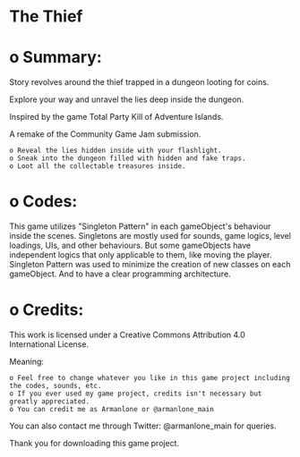 # The Thief

# o Summary:
 Story revolves around the thief trapped in a dungeon looting for coins.

Explore your way and unravel the lies deep inside the dungeon.

Inspired by the game Total Party Kill of Adventure Islands.

A remake of the Community Game Jam submission.

    o Reveal the lies hidden inside with your flashlight.
    o Sneak into the dungeon filled with hidden and fake traps.
    o Loot all the collectable treasures inside.
    
# o Codes:
 This game utilizes "Singleton Pattern" in each gameObject's behaviour inside the scenes. Singletons are mostly used for sounds, game logics, level loadings, UIs, and other behaviours. But some gameObjects have independent logics that only applicable to them, like moving the player. Singleton Pattern was used to minimize the creation of new classes on each gameObject. And to have a clear programming architecture.

# o Credits:

This work is licensed under a Creative Commons Attribution 4.0 International License.

Meaning:

    o Feel free to change whatever you like in this game project including the codes, sounds, etc.
    o If you ever used my game project, credits isn't necessary but greatly appreciated.
    o You can credit me as Armanlone or @armanlone_main
    
You can also contact me through Twitter: @armanlone_main for queries.

Thank you for downloading this game project.
